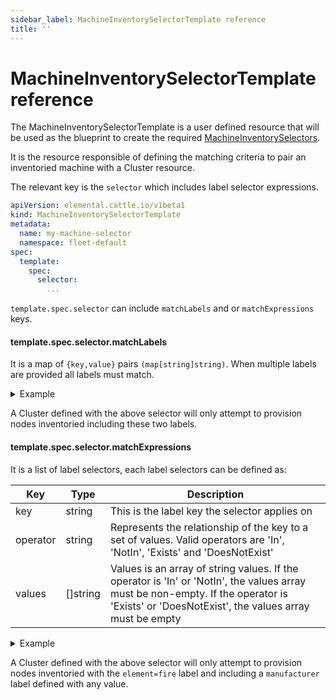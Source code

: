 ```yaml
---
sidebar_label: MachineInventorySelectorTemplate reference
title: ''
---
```


<head>
  <link rel="canonical" href="https://elemental.docs.rancher.com/machineinventoryselectortemplate-reference"/>
</head>

# MachineInventorySelectorTemplate reference

The MachineInventorySelectorTemplate is a user defined resource that will be used as the blueprint to create the required [MachineInventorySelectors](machineinventoryselector-reference.md).

It is the resource responsible of defining the matching criteria to pair an inventoried machine with a Cluster resource.

The relevant key is the `selector` which includes label selector expressions.

```yaml title="MachineInventorySelectorTemplate" showLineNumbers
apiVersion: elemental.cattle.io/v1beta1
kind: MachineInventorySelectorTemplate
metadata:
  name: my-machine-selector
  namespace: fleet-default
spec:
  template:
    spec:
      selector:
        ...
```

`template.spec.selector` can include `matchLabels` and or `matchExpressions` keys.

#### template.spec.selector.matchLabels

It is a map of `{key,value}` pairs `(map[string]string)`. When multiple labels are provided all labels must match.

<details>
  <summary>Example</summary>

  ```yaml showLineNumbers
  ...
  spec:
    template:
      spec:
        selector:
          matchLabels:
            element: fire
            manufacturer: somevalue
  ```

</details>

A Cluster defined with the above selector will only attempt to provision nodes inventoried including these two labels.

#### template.spec.selector.matchExpressions

It is a list of label selectors, each label selectors can be defined as:

| Key               | Type              | Description                                     |
|-------------------|-------------------|-------------------------------------------------|
| key               | string            | This is the label key the selector applies on   |
| operator          | string            | Represents the relationship of the key to a set of values. Valid operators are 'In', 'NotIn', 'Exists' and 'DoesNotExist' |
| values            | []string          | Values is an array of string values. If the operator is 'In' or 'NotIn', the values array must be non-empty. If the operator is 'Exists' or 'DoesNotExist', the values array must be empty |

<details>
  <summary>Example</summary>

  ```yaml showLineNumbers
  ...
  spec:
    template:
      spec:
        selector:
          matchExpressions:
            - key: element
              operator: In
              values: [ 'fire' ]
            - key: manufacturer
              operator: Exists
  ```

</details>

A Cluster defined with the above selector will only attempt to provision nodes inventoried with the `element=fire` label and including a `manufacturer` label defined with any value.
